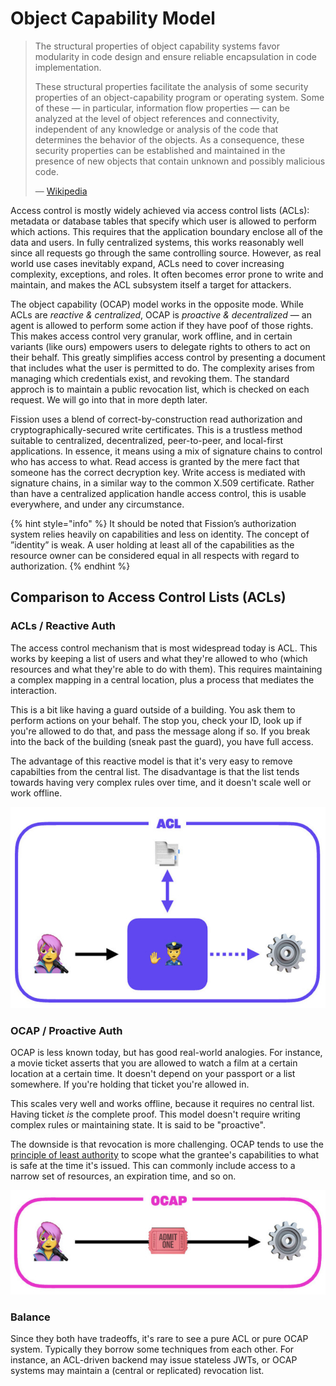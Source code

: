 # Object Capability Model

> The structural properties of object capability systems favor modularity in code design and ensure reliable encapsulation in code implementation.  
>   
> These structural properties facilitate the analysis of some security properties of an object-capability program or operating system. Some of these — in particular, information flow properties — can be analyzed at the level of object references and connectivity, independent of any knowledge or analysis of the code that determines the behavior of the objects. As a consequence, these security properties can be established and maintained in the presence of new objects that contain unknown and possibly malicious code.
>
> — [Wikipedia](https://en.wikipedia.org/wiki/Object-capability_model#Advantages_of_object_capabilities)

Access control is mostly widely achieved via access control lists \(ACLs\): metadata or database tables that specify which user is allowed to perform which actions. This requires that the application boundary enclose all of the data and users. In fully centralized systems, this works reasonably well since all requests go through the same controlling source. However, as real world use cases inevitably expand, ACLs need to cover increasing complexity, exceptions, and roles. It often becomes error prone to write and maintain, and makes the ACL subsystem itself a target for attackers.

The object capability \(OCAP\) model works in the opposite mode. While ACLs are _reactive & centralized_, OCAP is _proactive & decentralized_ — an agent is allowed to perform some action if they have poof of those rights. This makes access control very granular, work offline, and in certain variants \(like ours\) empowers users to delegate rights to others to act on their behalf. This greatly simplifies access control by presenting a document that includes what the user is permitted to do. The complexity arises from managing which credentials exist, and revoking them. The standard approch is to maintain a public revocation list, which is checked on each request. We will go into that in more depth later.

Fission uses a blend of correct-by-construction read authorization and cryptographically-secured write certificates. This is a trustless method suitable to centralized, decentralized, peer-to-peer, and local-first applications. In essence, it means using a mix of signature chains to control who has access to what. Read access is granted by the mere fact that someone has the correct decryption key. Write access is mediated with signature chains, in a similar way to the common X.509 certificate. Rather than have a centralized application handle access control, this is usable everywhere, and under any circumstance.

{% hint style="info" %}
It should be noted that Fission’s authorization system relies heavily on capabilities and less on identity. The concept of ”identity” is weak. A user holding at least all of the capabilities as the resource owner can be considered equal in all respects with regard to authorization.
{% endhint %}

## Comparison to Access Control Lists \(ACLs\)

### ACLs / Reactive Auth

The access control mechanism that is most widespread today is ACL. This works by keeping a list of users and what they're allowed to who \(which resources and what they're able to do with them\). This requires maintaining a complex mapping in a central location, plus a process that mediates the interaction.

This is a bit like having a guard outside of a building. You ask them to perform actions on your behalf. The stop you, check your ID, look up if you're allowed to do that, and pass the message along if so. If you break into the back of the building \(sneak past the guard\), you have full access.

The advantage of this reactive model is that it's very easy to remove capabilties from the central list. The disadvantage is that the list tends towards having very complex rules over time, and it doesn't scale well or work offline.

![](../.gitbook/assets/screen-shot-2021-08-30-at-17.59.34.png)

### OCAP / Proactive Auth

OCAP is less known today, but has good real-world analogies. For instance, a movie ticket asserts that you are allowed to watch a film at a certain location at a certain time. It doesn't depend on your passport or a list somewhere. If you're holding that ticket you're allowed in.

This scales very well and works offline, because it requires no central list. Having ticket _is_ the complete proof. This model doesn't require writing complex rules or maintaining state. It is said to be "proactive".

The downside is that revocation is more challenging. OCAP tends to use the [principle of least authority](https://en.wikipedia.org/wiki/Principle_of_least_privilege) to scope what the grantee's capabilities to what is safe at the time it's issued. This can commonly include access to a narrow set of resources, an expiration time, and so on.

![](../.gitbook/assets/screen-shot-2021-08-30-at-17.59.38.png)

### Balance

Since they both have tradeoffs, it's rare to see a pure ACL or pure OCAP system. Typically they borrow some techniques from each other. For instance, an ACL-driven backend may issue stateless JWTs, or OCAP systems may maintain a \(central or replicated\) revocation list.

